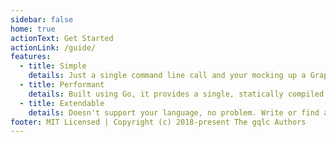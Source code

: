 ```yaml
---
sidebar: false
home: true
actionText: Get Started
actionLink: /guide/
features:
  - title: Simple
    details: Just a single command line call and your mocking up a GraphQL service in no time.
  - title: Performant
    details: Built using Go, it provides a single, statically compiled binary that run with much less overhead than NodeJS cli tools do.
  - title: Extendable
    details: Doesn't support your language, no problem. Write or find a plugin and gqlc can use it as if it was builtin.
footer: MIT Licensed | Copyright (c) 2018-present The gqlc Authors
---
```


